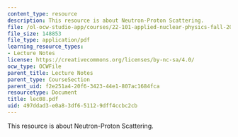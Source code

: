 ```yaml
---
content_type: resource
description: This resource is about Neutron-Proton Scattering.
file: /ol-ocw-studio-app/courses/22-101-applied-nuclear-physics-fall-2006/497ddad3e0a83df651129dff4ccbc2cb_lec08.pdf
file_size: 148853
file_type: application/pdf
learning_resource_types:
- Lecture Notes
license: https://creativecommons.org/licenses/by-nc-sa/4.0/
ocw_type: OCWFile
parent_title: Lecture Notes
parent_type: CourseSection
parent_uid: f2e251a4-20f6-3423-44e1-807ac1684fca
resourcetype: Document
title: lec08.pdf
uid: 497ddad3-e0a8-3df6-5112-9dff4ccbc2cb
---
```

This resource is about Neutron-Proton Scattering.